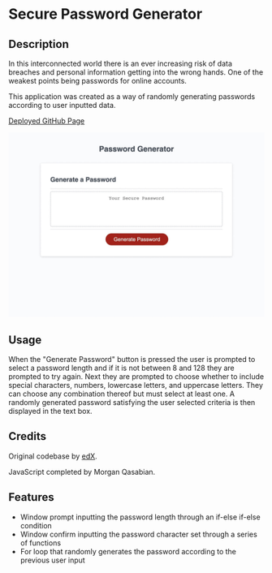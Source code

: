 # Secure Password Generator

## Description

In this interconnected world there is an ever increasing risk of data breaches and personal information getting into the wrong hands. One of the weakest points being passwords for online accounts.

This application was created as a way of randomly generating passwords according to user inputted data.

[Deployed GitHub Page](https://mqas1.github.io/secure-password-generator/)

![Screenshot of deployed application](/assets/images/Screenshot.jpeg)

## Usage

When the "Generate Password" button is pressed the user is prompted to select a password length and if it is not between 8 and 128 they are prompted to try again. Next they are prompted to choose whether to include special characters, numbers, lowercase letters, and uppercase letters. They can choose any combination thereof but must select at least one. A randomly generated password satisfying the user selected criteria is then displayed in the text box.

## Credits

Original codebase by [edX](https://techbootcamp.sydney.edu.au/coding/).

JavaScript completed by Morgan Qasabian.

## Features

- Window prompt inputting the password length through an if-else if-else condition
- Window confirm inputting the password character set through a series of functions
- For loop that randomly generates the password according to the previous user input
